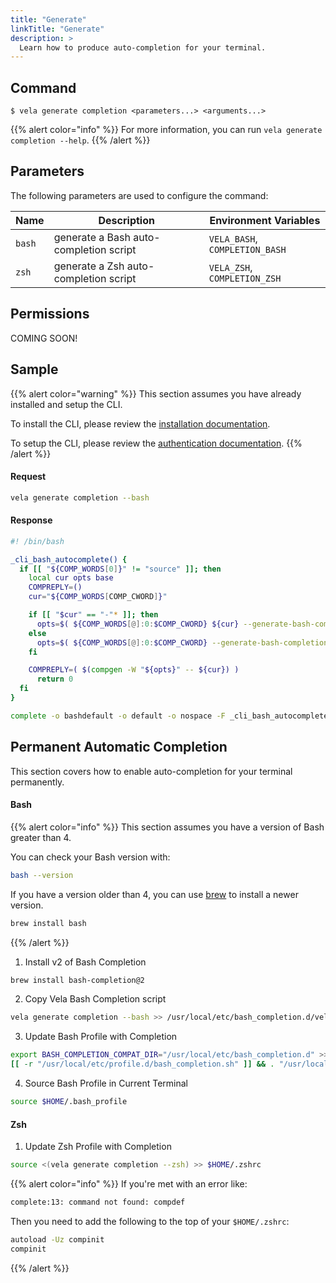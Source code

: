 ```yaml
---
title: "Generate"
linkTitle: "Generate"
description: >
  Learn how to produce auto-completion for your terminal.
---
```


## Command

```
$ vela generate completion <parameters...> <arguments...>
```

{{% alert color="info" %}}
For more information, you can run `vela generate completion --help`.
{{% /alert %}}

## Parameters

The following parameters are used to configure the command:

| Name   | Description                            | Environment Variables          |
| ------ | -------------------------------------- | ------------------------------ |
| `bash` | generate a Bash auto-completion script | `VELA_BASH`, `COMPLETION_BASH` |
| `zsh`  | generate a Zsh auto-completion script  | `VELA_ZSH`, `COMPLETION_ZSH`   |

## Permissions

COMING SOON!

## Sample

{{% alert color="warning" %}}
This section assumes you have already installed and setup the CLI.

To install the CLI, please review the [installation documentation](/docs/cli/install/).

To setup the CLI, please review the [authentication documentation](/docs/cli/authentication/).
{{% /alert %}}

#### Request

```sh
vela generate completion --bash
```

#### Response

```sh
#! /bin/bash

_cli_bash_autocomplete() {
  if [[ "${COMP_WORDS[0]}" != "source" ]]; then
    local cur opts base
    COMPREPLY=()
    cur="${COMP_WORDS[COMP_CWORD]}"

    if [[ "$cur" == "-"* ]]; then
      opts=$( ${COMP_WORDS[@]:0:$COMP_CWORD} ${cur} --generate-bash-completion )
    else
      opts=$( ${COMP_WORDS[@]:0:$COMP_CWORD} --generate-bash-completion )
    fi

    COMPREPLY=( $(compgen -W "${opts}" -- ${cur}) )
      return 0
  fi
}

complete -o bashdefault -o default -o nospace -F _cli_bash_autocomplete vela
```

## Permanent Automatic Completion

This section covers how to enable auto-completion for your terminal permanently.

#### Bash

{{% alert color="info" %}}
This section assumes you have a version of Bash greater than 4.

You can check your Bash version with:

```sh
bash --version
```

If you have a version older than 4, you can use [brew](https://brew.sh) to install a newer version.

```sh
brew install bash
```
{{% /alert %}}

1. Install v2 of Bash Completion

```sh
brew install bash-completion@2
```

2. Copy Vela Bash Completion script

```sh
vela generate completion --bash >> /usr/local/etc/bash_completion.d/vela.sh
```

3. Update Bash Profile with Completion

```sh
export BASH_COMPLETION_COMPAT_DIR="/usr/local/etc/bash_completion.d" >> $HOME/.bash_profile
[[ -r "/usr/local/etc/profile.d/bash_completion.sh" ]] && . "/usr/local/etc/profile.d/bash_completion.sh" >> $HOME/.bash_profile
```

4. Source Bash Profile in Current Terminal

```sh
source $HOME/.bash_profile
```

#### Zsh

1. Update Zsh Profile with Completion

```sh
source <(vela generate completion --zsh) >> $HOME/.zshrc
```

{{% alert color="info" %}}
If you're met with an error like:

```sh
complete:13: command not found: compdef
```

Then you need to add the following to the top of your `$HOME/.zshrc`:

```sh
autoload -Uz compinit
compinit
```
{{% /alert %}}
